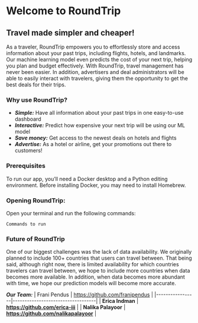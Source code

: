 # Welcome to RoundTrip
## Travel made simpler and cheaper!


As a traveler, RoundTrip empowers you to effortlessly store and access information about your past trips, including flights, hotels, and landmarks. Our machine learning model even predicts the cost of your next trip, helping you plan and budget effectively. With RoundTrip, travel management has never been easier. In addition, advertisers and deal administrators will be able to easily interact with travelers, giving them the opportunity to get the best deals for their trips. 
### Why use RoundTrip?
- ***Simple:*** Have all information about your past trips in one easy-to-use dashboard
- ***Interactive:*** Predict how expensive your next trip will be using our ML model
- ***Save money:*** Get access to the newest deals on hotels and flights
- ***Advertise:*** As a hotel or airline, get your promotions out there to customers!

### Prerequisites 
To run our app, you’ll need a Docker desktop and a Python editing environment. Before installing Docker, you may need to install Homebrew. 

### Opening RoundTrip: 
Open your terminal and run the following commands:
```
Commands to run
```
### Future of RoundTrip
One of our biggest challenges was the lack of data availability. We originally planned to include 100+ countries that users can travel between. That being said, although right now, there is limited availability for which countries travelers can travel between, we hope to include more countries when data becomes more available. In addition, when data becomes more abundant with time, we hope our prediction models will become more accurate. 

***Our Team:***
| Frani Pendus    | https://github.com/franipendus    |
|-----------------|-----------------------------------|
| **Erica Indman**    | **https://github.com/erica-iii**      |
| **Nalika Palayoor** | **https://github.com/nalikapalayoor** |




